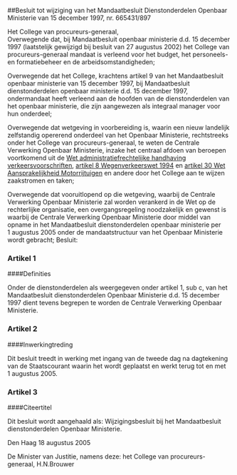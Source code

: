 <meta http-equiv='Content-Type' content='text/html; charset=utf-8' />

##Besluit tot wijziging van het Mandaatbesluit Dienstonderdelen Openbaar Ministerie van 15 december 1997, nr. 665431/897

Het College van procureurs-generaal,  
Overwegende dat, bij Mandaatbesluit openbaar ministerie d.d. 15 december 1997 (laatstelijk gewijzigd bij besluit van 27 augustus 2002) het College van procureurs-generaal mandaat is verleend voor het budget, het personeels- en formatiebeheer en de arbeidsomstandigheden;

Overwegende dat het College, krachtens artikel 9 van het Mandaatbesluit openbaar ministerie van 15 december 1997, bij Mandaatbesluit dienstonderdelen openbaar ministerie d.d. 15 december 1997, ondermandaat heeft verleend aan de hoofden van de dienstonderdelen van het openbaar ministerie, die zijn aangewezen als integraal manager voor hun onderdeel;

Overwegende dat wetgeving in voorbereiding is, waarin een nieuw landelijk zelfstandig opererend onderdeel van het Openbaar Ministerie, rechtstreeks onder het College van procureurs-generaal, te weten de Centrale Verwerking Openbaar Ministerie, inzake het centraal afdoen van beroepen voortkomend uit de [Wet administratiefrechtelijke handhaving verkeersvoorschriften](../../../../../../../../../wet/wet/mulder/BWBR0004581/README.md), [artikel 8 Wegenverkeerswet 1994](../../../../../../../../../wet/wegenverkeerswet/1994/BWBR0006622/README.md) en [artikel 30 Wet Aansprakelijkheid Motorrijtuigen](../../../../../../../../../wet/wet/aansprakelijkheidsverzekering/motorrijtuigen/BWBR0002415/README.md) en andere door het College aan te wijzen zaakstromen en taken;

Overwegende dat vooruitlopend op die wetgeving, waarbij de Centrale Verwerking Openbaar Ministerie zal worden verankerd in de Wet op de rechterlijke organisatie, een overgangsregeling noodzakelijk en gewenst is waarbij de Centrale Verwerking Openbaar Ministerie door middel van opname in het Mandaatbesluit dienstonderdelen openbaar ministerie per 1 augustus 2005 onder de mandaatstructuur van het Openbaar Ministerie wordt gebracht;
Besluit:    

### Artikel  1  

####Definities

Onder de dienstonderdelen als weergegeven onder artikel 1, sub c, van het Mandaatbesluit dienstonderdelen Openbaar Ministerie d.d. 15 december 1997 dient tevens begrepen te worden de Centrale Verwerking Openbaar Ministerie.  

### Artikel  2  

####Inwerkingtreding

Dit besluit treedt in werking met ingang van de tweede dag na dagtekening van de Staatscourant waarin het wordt geplaatst en werkt terug tot en met 1 augustus 2005.  

### Artikel  3  

####Citeertitel

Dit besluit wordt aangehaald als: Wijzigingsbesluit bij het Mandaatbesluit dienstonderdelen Openbaar Ministerie.  

Den Haag 
18 augustus 2005   

De 
Minister van Justitie, namens deze: het College van procureurs-generaal, 
H.N.Brouwer   
